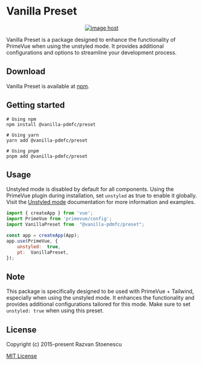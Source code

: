 # Vanilla Preset

<div align="center"> 
	<a href="https://imgbox.com/KbvFfNaE" target="_blank"><img src="https://thumbs2.imgbox.com/85/89/KbvFfNaE_t.png" alt="image host"/></a>
</div>

Vanilla Preset is a package designed to enhance the functionality of PrimeVue when using the unstyled mode. It provides additional configurations and options to streamline your development process.

## Download

Vanilla Preset is available at  [npm](https://www.npmjs.com/package/@vanilla-pdmfc/preset).

## Getting started

```
# Using npm
npm install @vanilla-pdmfc/preset

# Using yarn
yarn add @vanilla-pdmfc/preset

# Using pnpm
pnpm add @vanilla-pdmfc/preset

```

## Usage

Unstyled mode is disabled by default for all components. Using the PrimeVue plugin during installation, set `unstyled` as true to enable it globally. Visit the [Unstyled mode](https://tailwind.primevue.org/vite/) documentation for more information and examples.

```js
import { createApp } from 'vue';
import PrimeVue from 'primevue/config';
import VanillaPreset from  "@vanilla-pdmfc/preset";

const app = createApp(App);
app.use(PrimeVue, {
	unstyled:  true,
	pt:  VanillaPreset,
});
```

## Note

This package is specifically designed to be used with PrimeVue + Tailwind, especially when using the unstyled mode. It enhances the functionality and provides additional configurations tailored for this mode. Make sure to set `unstyled: true` when using this preset.

## License

Copyright (c) 2015-present Razvan Stoenescu

[MIT License](http://en.wikipedia.org/wiki/MIT_License)